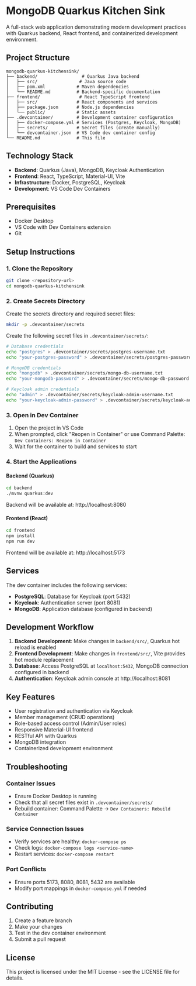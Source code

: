 # MongoDB Quarkus Kitchen Sink

A full-stack web application demonstrating modern development practices with Quarkus backend, React frontend, and containerized development environment.

## Project Structure

```
mongodb-quarkus-kitchensink/
├── backend/                 # Quarkus Java backend
│   ├── src/                # Java source code
│   ├── pom.xml            # Maven dependencies
│   └── README.md          # Backend-specific documentation
├── frontend/               # React TypeScript frontend
│   ├── src/               # React components and services
│   ├── package.json       # Node.js dependencies
│   └── public/            # Static assets
├── .devcontainer/         # Development container configuration
│   ├── docker-compose.yml # Services (Postgres, Keycloak, MongoDB)
│   ├── secrets/           # Secret files (create manually)
│   └── devcontainer.json  # VS Code dev container config
└── README.md              # This file
```

## Technology Stack

- **Backend**: Quarkus (Java), MongoDB, Keycloak Authentication
- **Frontend**: React, TypeScript, Material-UI, Vite
- **Infrastructure**: Docker, PostgreSQL, Keycloak
- **Development**: VS Code Dev Containers

## Prerequisites

- Docker Desktop
- VS Code with Dev Containers extension
- Git

## Setup Instructions

### 1. Clone the Repository

```bash
git clone <repository-url>
cd mongodb-quarkus-kitchensink
```

### 2. Create Secrets Directory

Create the secrets directory and required secret files:

```bash
mkdir -p .devcontainer/secrets
```

Create the following secret files in `.devcontainer/secrets/`:

```bash
# Database credentials
echo "postgres" > .devcontainer/secrets/postgres-username.txt
echo "your-postgres-password" > .devcontainer/secrets/postgres-password.txt

# MongoDB credentials
echo "mongodb" > .devcontainer/secrets/mongo-db-username.txt
echo "your-mongodb-password" > .devcontainer/secrets/mongo-db-password.txt

# Keycloak admin credentials
echo "admin" > .devcontainer/secrets/keycloak-admin-username.txt
echo "your-keycloak-admin-password" > .devcontainer/secrets/keycloak-admin-password.txt
```

### 3. Open in Dev Container

1. Open the project in VS Code
2. When prompted, click "Reopen in Container" or use Command Palette: `Dev Containers: Reopen in Container`
3. Wait for the container to build and services to start

### 4. Start the Applications

#### Backend (Quarkus)
```bash
cd backend
./mvnw quarkus:dev
```
Backend will be available at: http://localhost:8080

#### Frontend (React)
```bash
cd frontend
npm install
npm run dev
```
Frontend will be available at: http://localhost:5173

## Services

The dev container includes the following services:

- **PostgreSQL**: Database for Keycloak (port 5432)
- **Keycloak**: Authentication server (port 8081)
- **MongoDB**: Application database (configured in backend)

## Development Workflow

1. **Backend Development**: Make changes in `backend/src/`, Quarkus hot reload is enabled
2. **Frontend Development**: Make changes in `frontend/src/`, Vite provides hot module replacement
3. **Database**: Access PostgreSQL at `localhost:5432`, MongoDB connection configured in backend
4. **Authentication**: Keycloak admin console at http://localhost:8081

## Key Features

- User registration and authentication via Keycloak
- Member management (CRUD operations)
- Role-based access control (Admin/User roles)
- Responsive Material-UI frontend
- RESTful API with Quarkus
- MongoDB integration
- Containerized development environment

## Troubleshooting

### Container Issues
- Ensure Docker Desktop is running
- Check that all secret files exist in `.devcontainer/secrets/`
- Rebuild container: Command Palette → `Dev Containers: Rebuild Container`

### Service Connection Issues
- Verify services are healthy: `docker-compose ps`
- Check logs: `docker-compose logs <service-name>`
- Restart services: `docker-compose restart`

### Port Conflicts
- Ensure ports 5173, 8080, 8081, 5432 are available
- Modify port mappings in `docker-compose.yml` if needed

## Contributing

1. Create a feature branch
2. Make your changes
3. Test in the dev container environment
4. Submit a pull request

## License

This project is licensed under the MIT License - see the LICENSE file for details.